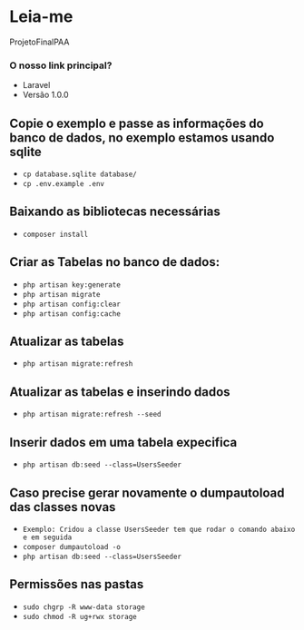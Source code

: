 # Leia-me #

ProjetoFinalPAA

### O nosso link principal? ###

* Laravel
* Versão 1.0.0

## Copie o exemplo e passe as informações do banco de dados, no exemplo estamos usando sqlite ##
* `cp database.sqlite database/`
* `cp .env.example .env`

## Baixando as bibliotecas necessárias ##
* `composer install`

## Criar as Tabelas no banco de dados: ###
* `php artisan key:generate`
* `php artisan migrate`
* `php artisan config:clear`
* `php artisan config:cache`

## Atualizar as tabelas ###
* `php artisan migrate:refresh`

## Atualizar as tabelas e inserindo dados ###
* `php artisan migrate:refresh --seed`

## Inserir dados em uma tabela expecifica
* `php artisan db:seed --class=UsersSeeder`

## Caso precise gerar novamente o dumpautoload das classes novas
* `Exemplo: Cridou a classe UsersSeeder tem que rodar o comando abaixo e em seguida`
* `composer dumpautoload -o`
* `php artisan db:seed --class=UsersSeeder`

## Permissões nas pastas 
* `sudo chgrp -R www-data storage`
* `sudo chmod -R ug+rwx storage`
